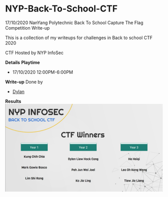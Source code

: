 # NYP-Back-To-School-CTF
17/10/2020 NanYang Polytechnic Back To School Capture The Flag Competition Write-up

This is a collection of my writeups for challenges in Back to school CTF 2020

CTF Hosted by NYP InfoSec

**Details**
__Playtime__
- 17/10/2020 12:00PM-6:00PM

**Write-up**
Done by 
* [Dylan](https://github.com/Dylan-Liew)

**Results**
![](./score.png)

